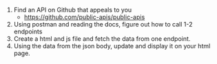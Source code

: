 1. Find an API on Github that appeals to you
   - https://github.com/public-apis/public-apis
2. Using postman and reading the docs, figure out how to call 1-2 endpoints
3. Create a html and js file and fetch the data from one endpoint.
4. Using the data from the json body, update and display it on your html page.
